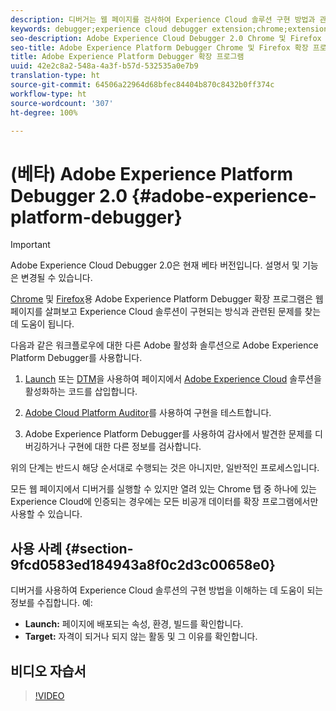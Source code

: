 ```yaml
---
description: 디버거는 웹 페이지를 검사하여 Experience Cloud 솔루션 구현 방법과 관련된 문제를 찾는 데 도움을 줍니다.
keywords: debugger;experience cloud debugger extension;chrome;extension
seo-description: Adobe Experience Cloud Debugger 2.0 Chrome 및 Firefox 확장 프로그램에 대한 기술 문서 - 웹 페이지를 살펴보고 Experience Cloud 솔루션 구현과 관련된 문제를 파악합니다.
seo-title: Adobe Experience Platform Debugger Chrome 및 Firefox 확장 프로그램
title: Adobe Experience Platform Debugger 확장 프로그램
uuid: 42e2c8a2-548a-4a3f-b57d-532535a0e7b9
translation-type: ht
source-git-commit: 64506a22964d68bfec84404b870c8432b0ff374c
workflow-type: ht
source-wordcount: '307'
ht-degree: 100%

---
```



# (베타) Adobe Experience Platform Debugger 2.0 {#adobe-experience-platform-debugger}

>[!IMPORTANT]
>
>Adobe Experience Cloud Debugger 2.0은 현재 베타 버전입니다. 설명서 및 기능은 변경될 수 있습니다.

[Chrome](https://chrome.google.com/webstore/detail/adobe-experience-cloud-de/ocdmogmohccmeicdhlhhgepeaijenapj) 및 [Firefox](https://addons.mozilla.org/ko-KR/firefox/addon/adobe-experience-platform-dbg/)용 Adobe Experience Platform Debugger 확장 프로그램은 웹 페이지를 살펴보고 Experience Cloud 솔루션이 구현되는 방식과 관련된 문제를 찾는 데 도움이 됩니다.

다음과 같은 워크플로우에 대한 다른 Adobe 활성화 솔루션으로 Adobe Experience Platform Debugger를 사용합니다.

1. [Launch](https://docs.adobe.com/content/help/ko-KR/launch/using/overview.html) 또는 [DTM](https://docs.adobe.com/content/help/ko-KR/dtm/using/dtm-home.html)을 사용하여 페이지에서 [Adobe Experience Cloud](https://docs.adobe.com/content/help/ko-KR/core-services/interface/experience-cloud.html) 솔루션을 활성화하는 코드를 삽입합니다.

1. [Adobe Cloud Platform Auditor](https://experiencecloud.adobe.com/resources/help/en_US/auditor/)를 사용하여 구현을 테스트합니다.
1. Adobe Experience Platform Debugger를 사용하여 감사에서 발견한 문제를 디버깅하거나 구현에 대한 다른 정보를 검사합니다.

위의 단계는 반드시 해당 순서대로 수행되는 것은 아니지만, 일반적인 프로세스입니다.

모든 웹 페이지에서 디버거를 실행할 수 있지만 열려 있는 Chrome 탭 중 하나에 있는 Experience Cloud에 인증되는 경우에는 모든 비공개 데이터를 확장 프로그램에서만 사용할 수 있습니다.

## 사용 사례 {#section-9fcd0583ed184943a8f0c2d3c00658e0}

디버거를 사용하여 Experience Cloud 솔루션의 구현 방법을 이해하는 데 도움이 되는 정보를 수집합니다. 예:

* **Launch:** 페이지에 배포되는 속성, 환경, 빌드를 확인합니다.
* **Target:** 자격이 되거나 되지 않는 활동 및 그 이유를 확인합니다.

## 비디오 자습서

>[!VIDEO](https://video.tv.adobe.com/v/32156?quality=12&learn=on&captions=kor)